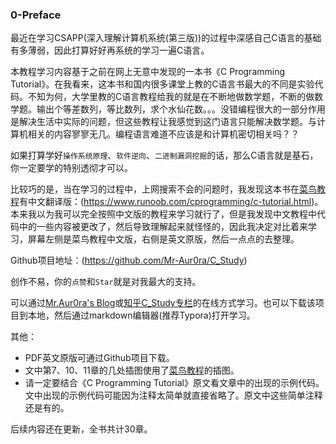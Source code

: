 ### 0-Preface

最近在学习CSAPP(深入理解计算机系统(第三版))的过程中深感自己C语言的基础有多薄弱，因此打算好好再系统的学习一遍C语言。

本教程学习内容基于之前在网上无意中发现的一本书《C Programming Tutorial》。在我看来，这本书和国内很多课堂上教的C语言书最大的不同是实验代码。不知为何，大学里教的C语言教程给我的就是在不断地做数学题，不断的做数学题。输出个等差数列，等比数列，求个水仙花数。。。没错编程很大的一部分作用是解决生活中实际的问题，但这些教程让我感觉到这门语言只能解决数学题。与计算机相关的内容寥寥无几。编程语言难道不应该是和计算机密切相关吗？？

如果打算学好`操作系统原理`、`软件逆向`、`二进制漏洞挖掘`的话，那么C语言就是基石，你一定要学的特别透彻才可以。

比较巧的是，当在学习的过程中，上网搜索不会的问题时，我发现这本书在[菜鸟教程](https://www.runoob.com/)有中文翻译版：(https://www.runoob.com/cprogramming/c-tutorial.html)。 本来我以为我可以完全按照中文版的教程来学习就行了，但是我发现中文教程中代码中的一些内容被更改了，然后导致理解起来就怪怪的，因此我决定对比着来学习，屏幕左侧是菜鸟教程中文版，右侧是英文原版，然后一点点的去整理。

Github项目地址：(https://github.com/Mr-Aur0ra/C_Study)

创作不易，你的`点赞`和`Star`就是对我最大的支持。

可以通过[Mr.Aur0ra's Blog](https://www.0x613664.com/)或[知乎C_Study专栏](https://www.zhihu.com/column/c_1562837567783034880)的在线方式学习。也可以下载该项目到本地，然后通过markdown编辑器(推荐Typora)打开学习。



其他：

- PDF英文原版可通过Github项目下载。
- 文中第7、10、11章的几处插图使用了[菜鸟教程](https://www.runoob.com/)的插图。
- 请一定要结合《C Programming Tutorial》原文看文章中的出现的示例代码。文中出现的示例代码可能因为注释太简单就直接省略了。原文中这些简单注释还是有的。

后续内容还在更新，全书共计30章。

